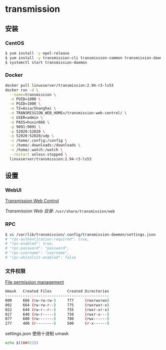 # transmission

## 安装

### CentOS

```bash
$ yum install -y epel-release
$ yum install -y transmission-cli transmission-common transmission-daemon
$ systemctl start transmission-daemon
```

### Docker

```bash
docker pull linuxserver/transmission:2.94-r3-ls53
docker run -d \
  --name=transmission \
  -e PUID=1000 \
  -e PGID=1000 \
  -e TZ=Asia/Shanghai \
  -e TRANSMISSION_WEB_HOME=/transmission-web-control/ \
  -e USER=admin \
  -e PASS=huxin666 \
  -p 9091:9091 \
  -p 52020:52020 \
  -p 52020:52020/udp \
  -v /home/.config:/config \
  -v /home/.downloads:/downloads \
  -v /home/.watch:/watch \
  --restart unless-stopped \
  linuxserver/transmission:2.94-r3-ls53
```

## 设置

### WebUI

[Transmission Web Control](https://github.com/ronggang/transmission-web-control)

*Transmission Web 目录*:  `/usr/share/transmission/web`

### RPC

```bash
$ vi /var/lib/transmission/.config/transmission-daemon/settings.json
# "rpc-authentication-required": true,
# "rpc-enabled": true,
# "rpc-password": "password",
# "rpc-username": "username",
# "rpc-whitelist-enabled": false
```

### 文件权限

[File permission management](https://askubuntu.com/questions/733381/file-permission-management)

```bash
Umask   Created Files       Created Directories
-----------------------------------------------
000     666 (rw-rw-rw-)     777     (rwxrwxrwx)
002     664 (rw-rw-r--)     775     (rwxrwxr-x)
022     644 (rw-r--r--)     755     (rwxr-xr-x)
027     640 (rw-r-----)     750     (rwxr-x---)
077     600 (rw-------)     700     (rwx------)
277     400 (r--------)     500     (r-x------)
```

settings.json 使用十进制 umask

```bash
echo $((8#022))
```

